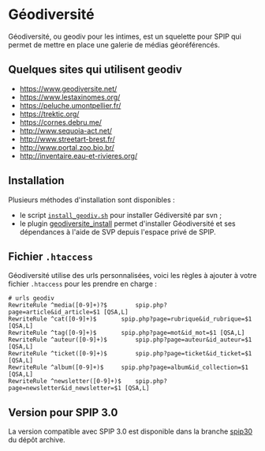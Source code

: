 # Géodiversité

Géodiversité, ou geodiv pour les intimes, est un squelette pour SPIP qui permet de mettre en place une galerie de médias géoréférencés.


## Quelques sites qui utilisent geodiv

- https://www.geodiversite.net/
- https://www.lestaxinomes.org/
- https://peluche.umontpellier.fr/
- https://trektic.org/
- https://cornes.debru.me/
- http://www.sequoia-act.net/
- http://www.streetart-brest.fr/
- http://www.portal.zoo.bio.br/
- http://inventaire.eau-et-rivieres.org/

## Installation

Plusieurs méthodes d'installation sont disponibles :

- le script [`install_geodiv.sh`](https://github.com/geodiversite/geodiversite_install_sh) pour installer Gédiversité par svn ;
- le plugin [geodiversite_install](https://github.com/geodiversite/geodiversite_install) permet d'installer Géodiversité et ses dépendances à l'aide de SVP depuis l'espace privé de SPIP.

## Fichier `.htaccess`

Géodiversité utilise des urls personnalisées, voici les règles à ajouter à votre fichier `.htaccess` pour les prendre en charge :

	# urls geodiv
	RewriteRule ^media([0-9]+)?$		spip.php?page=article&id_article=$1 [QSA,L]
	RewriteRule ^cat([0-9]+)$		spip.php?page=rubrique&id_rubrique=$1 [QSA,L]
	RewriteRule ^tag([0-9]+)$		spip.php?page=mot&id_mot=$1 [QSA,L]
	RewriteRule ^auteur([0-9]+)$		spip.php?page=auteur&id_auteur=$1 [QSA,L]
	RewriteRule ^ticket([0-9]+)$		spip.php?page=ticket&id_ticket=$1 [QSA,L]
	RewriteRule ^album([0-9]+)$		spip.php?page=album&id_collection=$1 [QSA,L]
	RewriteRule ^newsletter([0-9]+)$	spip.php?page=newsletter&id_newsletter=$1 [QSA,L]

## Version pour SPIP 3.0

La version compatible avec SPIP 3.0 est disponible dans la branche [spip30](https://github.com/geodiversite/geodiversite_monolithe/tree/spip30) du dépôt archive.
